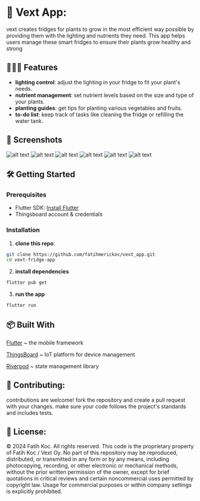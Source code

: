 # 🌱 Vext App:
vext creates fridges for plants to grow in the most efficient way possible by providing them with the lighting and nutrients they need. This app helps users manage these smart fridges to ensure their plants grow healthy and strong

## 👩🏽‍🍳 Features
- **lighting control**: adjust the lighting in your fridge to fit your plant's needs.
- **nutrient management**: set nutrient levels based on the size and type of your plants.
- **planting guides**: get tips for planting various vegetables and fruits.
- **to-do list**: keep track of tasks like cleaning the fridge or refilling the water tank.

## 📸 Screenshots
![alt text](https://github.com/fatihmerickoc/vext_app/blob/main/screenshots/mainScreen.png)
![alt text](https://github.com/fatihmerickoc/vext_app/blob/main/screenshots/lightsScreen.png)
![alt text](https://github.com/fatihmerickoc/vext_app/blob/main/screenshots/plantGuidesScreen.png)
![alt text](https://github.com/fatihmerickoc/vext_app/blob/main/screenshots/plantGuidesInfoScreen.png)
![alt text](https://github.com/fatihmerickoc/vext_app/blob/main/screenshots/statusScreen.png)
![alt text](https://github.com/fatihmerickoc/vext_app/blob/main/screenshots/tasksScreen.png)


## 🛠️ Getting Started
### Prerequisites
- Flutter SDK: [Install Flutter](https://docs.flutter.dev/get-started/install)
- Thingsboard account & credentials 

### Installation
1. **clone this repo**:
```sh
git clone https://github.com/fatihmerickoc/vext_app.git
cd vext-fridge-app
```
2. **install dependencies**
```sh
flutter pub get
```

3. **run the app**
```sh
flutter run
```
## 📦 Built With
[Flutter](https://flutter.dev/) ~ the mobile framework

[ThingsBoard](https://thingsboard.io/) ~  IoT platform for device management

[Riverpod](https://riverpod.dev/) ~ state management library

## 🌟 Contributing:
contributions are welcome! fork the repository and create a pull request with your changes. make sure your code follows the project's standards and includes tests.

## 📜 License:
© 2024 Fatih Koc. All rights reserved. This code is the proprietary property of Fatih Koc / Vext Oy. No part of this repository may be reproduced, distributed, or transmitted in any form or by any means, including photocopying, recording, or other electronic or mechanical methods, without the prior written permission of the owner, except for brief quotations in critical reviews and certain noncommercial uses permitted by copyright law. Usage for commercial purposes or within company settings is explicitly prohibited.












